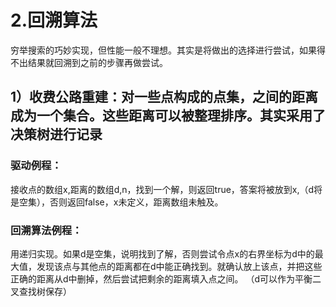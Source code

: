 # 2.回溯算法
穷举搜索的巧妙实现，但性能一般不理想。其实是将做出的选择进行尝试，如果得不出结果就回溯到之前的步骤再做尝试。
## 1）收费公路重建：对一些点构成的点集，之间的距离成为一个集合。这些距离可以被整理排序。其实采用了决策树进行记录
### 驱动例程：
接收点的数组x,距离的数组d,n，找到一个解，则返回true，答案将被放到x,（d将是空集），否则返回false，x未定义，距离数组未触及。
### 回溯算法例程：
用递归实现。如果d是空集，说明找到了解，否则尝试令点x的右界坐标为d中的最大值，发现该点与其他点的距离都在d中能正确找到。就确认放上该点，并把这些正确的距离从d中删掉，然后尝试把剩余的距离填入点之间。
（d可以作为平衡二叉查找树保存）
